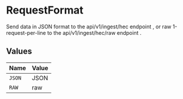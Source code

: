 # RequestFormat

Send data in JSON format to the api/v1/ingest/hec endpoint , or raw 1-request-per-line to the api/v1/ingest/hec/raw endpoint .


## Values

| Name   | Value  |
| ------ | ------ |
| `JSON` | JSON   |
| `RAW`  | raw    |